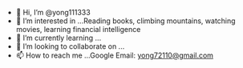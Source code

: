 - 👋 Hi, I’m @yong111333
- 👀 I’m interested in ...Reading books, climbing mountains, watching movies, learning financial intelligence
- 🌱 I’m currently learning ...
- 💞️ I’m looking to collaborate on ...
- 📫 How to reach me ...Google Email: yong72110@gmail.com

<!---
yong111333/yong111333 is a ✨ special ✨ repository because its `README.md` (this file) appears on your GitHub profile.
You can click the Preview link to take a look at your changes.
--->

